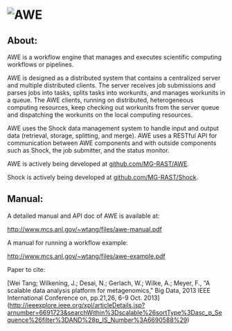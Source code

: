 ![AWE](https://raw.github.com/wtangiit/AWE/master/site/images/awe-lg.png)
=====

About:
------

AWE is a workflow engine that manages and executes scientific computing workflows or pipelines. 


AWE is designed as a distributed system that contains a centralized server and multiple distributed clients. The server receives job submissions and parses jobs into tasks, splits tasks into workunits, and manages workunits in a queue. The AWE clients, running on distributed, heterogeneous computing resources, keep checking out workunits from the server queue and dispatching the workunits on the local computing resources. 


AWE uses the Shock data management system to handle input and output data (retrieval, storage, splitting, and merge). AWE uses a RESTful API for communication between AWE components and with outside components such as Shock, the job submitter, and the status monitor.


AWE is actively being developed at [github.com/MG-RAST/AWE](http://github.com/MG-RAST/AWE).


Shock is actively being developed at [github.com/MG-RAST/Shock](http://github.com/MG-RAST/Shock).



Manual:
------

A detailed manual and API doc of AWE is available at:

http://www.mcs.anl.gov/~wtang/files/awe-manual.pdf

A manual for running a workflow example:

http://www.mcs.anl.gov/~wtang/files/awe-example.pdf

Paper to cite:

[Wei Tang; Wilkening, J.; Desai, N.; Gerlach, W.; Wilke, A.; Meyer, F., "A scalable data analysis platform for metagenomics," Big Data, 2013 IEEE International Conference on, pp.21,26, 6-9 Oct. 2013]
(http://ieeexplore.ieee.org/xpl/articleDetails.jsp?arnumber=6691723&searchWithin%3Dscalable%26sortType%3Dasc_p_Sequence%26filter%3DAND%28p_IS_Number%3A6690588%29)

